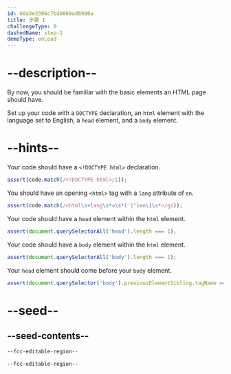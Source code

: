 ```yaml
---
id: 60a3e3396c7b40068ad6996a
title: 步骤 1
challengeType: 0
dashedName: step-1
demoType: onLoad
---
```


# --description--

By now, you should be familiar with the basic elements an HTML page should have.

Set up your code with a `DOCTYPE` declaration, an `html` element with the language set to English, a `head` element, and a `body` element.

# --hints--

Your code should have a `<!DOCTYPE html>` declaration.

```js
assert(code.match(/<!DOCTYPE html>/i));
```

You should have an opening `<html>` tag with a `lang` attribute of `en`.

```js
assert(code.match(/<html\s+lang\s*=\s*('|")en\1\s*>/gi));
```

Your code should have a `head` element within the `html` element.

```js
assert(document.querySelectorAll('head').length === 1);
```

Your code should have a `body` element within the `html` element.

```js
assert(document.querySelectorAll('body').length === 1);
```

Your `head` element should come before your `body` element.

```js
assert(document.querySelector('body').previousElementSibling.tagName === 'HEAD');
```

# --seed--

## --seed-contents--

```html
--fcc-editable-region--

--fcc-editable-region--

```
